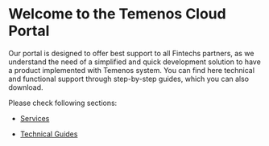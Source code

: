 # Welcome to the **Temenos Cloud Portal**


Our portal is designed to offer best support to all Fintechs partners, as we understand the need of a simplified and quick development solution to have a product implemented with Temenos system.
You can find here technical and functional support through step-by-step guides, which you can also download. 

Please check following sections:

 - [Services](./home/overview.md)

 - [Technical Guides](./home/techguides/index.md)
 



